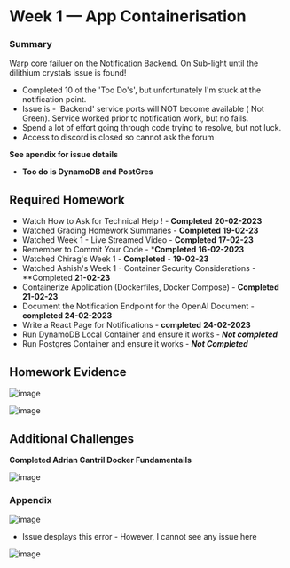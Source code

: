 # Week 1 — App Containerisation 

### Summary
Warp core failuer on the Notification Backend. On Sub-light until the dilithium crystals issue is found!  

* Completed 10 of the 'Too Do's',  but unfortunately I'm stuck.at the notification point.
* Issue is  - 'Backend' service ports will NOT become available ( Not Green).  Service worked prior to notification work, but no fails.
* Spend a lot of effort going through code trying to resolve, but not luck.  
* Access to discord is closed so cannot ask the forum 

**See apendix for issue details** 


- **Too do is DynamoDB and PostGres**

  

## Required Homework 

- Watch How to Ask for Technical Help ! - **Completed**  **20-02-2023**  
- Watched Grading Homework Summaries - **Completed** **19-02-23** 
- Watched Week 1 - Live Streamed Video - **Completed** **17-02-23**
- Remember to Commit Your Code - ***Completed** **16-02-2023**
- Watched Chirag's Week 1 - **Completed** - **19-02-23**
- Watched Ashish's Week 1 - Container Security Considerations - **Completed **21-02-23**
- Containerize Application (Dockerfiles, Docker Compose) - **Completed 21-02-23**
- Document the Notification Endpoint for the OpenAI Document - **completed 24-02-2023** 
- Write a React Page for Notifications - **completed** **24-02-2023** 
- Run DynamoDB Local Container and ensure it works 	- **_Not completed_**  
- Run Postgres Container and ensure it works - **_Not Completed_** 

## Homework Evidence

![image](https://user-images.githubusercontent.com/124871057/221354031-059d9a51-45bb-4fea-9cd7-23529feeb63f.png)


![image](https://user-images.githubusercontent.com/124871057/221354052-07c0b184-cf67-421e-842e-e0900d7c6eae.png)

## Additional Challenges  

**Completed Adrian Cantril Docker Fundamentails**   
 
 ![image](https://user-images.githubusercontent.com/124871057/221355043-6879f596-dce8-4957-ba4f-2ac26fc41068.png)
 
 
 ### Appendix
 
 
 ![image](https://user-images.githubusercontent.com/124871057/221366983-a87c3cd8-3a5d-4cea-8dc8-40741f9f0ba1.png)

- Issue desplays this error - However, I cannot see any issue here

 ![image](https://user-images.githubusercontent.com/124871057/221367030-dbbfd7fc-c60f-41b1-8eb5-a5ac46920e6b.png)

 
 
 

